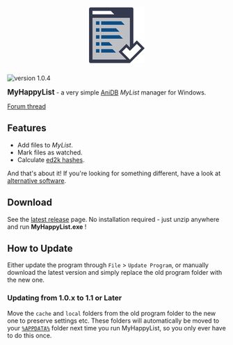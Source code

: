 <h1 align="center"><img src="misc/AppIcon/AppIcon0128.png" width="128" height="128" alt="MyHappyList" title="MyHappyList"></h1>

![version 1.0.4](https://img.shields.io/badge/version-1.0.4-green.svg)

**<big>MyHappyList</big>** - a very simple [AniDB](https://anidb.net/) *MyList* manager for Windows.

[Forum thread](https://anidb.net/thread83307)



## Features
- Add files to *MyList*.
- Mark files as watched.
- Calculate [ed2k hashes](https://wiki.anidb.info/w/Ed2k-hash).

And that's about it! If you're looking for something different,
have a look at [alternative software](https://anidb.net/perl-bin/animedb.pl?show=software).



## Download
See the [latest release](https://github.com/ReFreezed/MyHappyList/releases/latest) page.
No installation required - just unzip anywhere and run **MyHappyList.exe** !



## How to Update
Either update the program through `File` > `Update Program`,
or manually download the latest version and simply replace the old program folder with the new one.

### Updating from 1.0.x to 1.1 or Later
Move the `cache` and `local` folders from the old program folder to the new one to preserve settings etc.
These folders will automatically be moved to your
[`%APPDATA%`](https://www.microsoft.com/en-us/wdsi/help/folder-variables#appdata)
folder next time you run MyHappyList, so you only ever have to do this once.


